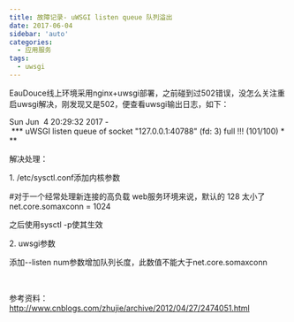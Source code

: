 ```yaml
---
title: 故障记录- uWSGI listen queue 队列溢出
date: 2017-06-04
sidebar: 'auto'
categories:
  - 应用服务
tags:
  - uwsgi
---
```


<p></p><p></p><p>EauDouce线上环境采用nginx+uwsgi部署，之前碰到过502错误，没怎么关注重启uwsgi解决，刚发现又是502，便查看uwsgi输出日志，如下：</p><p>Sun&nbsp;Jun&nbsp;&nbsp;4&nbsp;20:29:32&nbsp;2017&nbsp;-&nbsp;***&nbsp;uWSGI&nbsp;listen&nbsp;queue&nbsp;of&nbsp;socket&nbsp;"127.0.0.1:40788"&nbsp;(fd:&nbsp;3)&nbsp;full&nbsp;!!!&nbsp;(101/100)&nbsp;***
</p><p>解决处理：</p><p>1. /etc/sysctl.conf添加内核参数</p><p>#对于一个经常处理新连接的高负载&nbsp;web服务环境来说，默认的&nbsp;128&nbsp;太小了net.core.somaxconn&nbsp;=&nbsp;1024</p><p>之后使用sysctl -p使其生效</p><p>2. uwsgi参数</p><p>添加--listen num参数增加队列长度，此数值不能大于net.core.somaxconn</p><p><br></p><p>参考资料：<a href="http://www.cnblogs.com/zhujie/archive/2012/04/27/2474051.html" target="_blank" style="background-color: rgb(255, 255, 255);">http://www.cnblogs.com/zhujie/archive/2012/04/27/2474051.html</a></p>